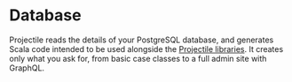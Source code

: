 # Database

Projectile reads the details of your PostgreSQL database, and generates Scala code intended to be used alongside the [Projectile libraries](libraries/index.nd).
It creates only what you ask for, from basic case classes to a full admin site with GraphQL. 


